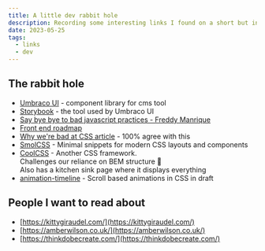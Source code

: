 ```yaml
---
title: A little dev rabbit hole
description: Recording some interesting links I found on a short but inspired link spree.
date: 2023-05-25
tags:
  - links
  - dev
---
```


## The rabbit hole

*   [Umbraco UI](https://uui.umbraco.com/) - component library for cms tool
*   [Storybook](https://storybook.js.org/) - the tool used by Umbraco UI
*   [Say bye bye to bad javascript practices - Freddy Manrique](https://blog.gogrow.dev/say-bye-bye-to-bad-javascript-practices-5971688ba80a)
*   [Front end roadmap](https://roadmap.sh/frontend)
*   [Why we're bad at CSS article](https://www.mikeaparicio.com/posts/2023-05-22-why-were-bad-at-css/) - 100% agree with this
*   [SmolCSS](https://smolcss.dev) - Minimal snippets for modern CSS layouts and components
*   [CoolCSS](https://coolcss.dev/) - Another CSS framework.  
    Challenges our reliance on BEM structure 👀  
    Also has a kitchen sink page where it displays everything
*   [animation-timeline](https://drafts.csswg.org/css-animations-2/#animation-timeline) - Scroll based animations in CSS in draft

## People I want to read about

*   [https://kittygiraudel.com/](https://kittygiraudel.com/)
*   [https://amberwilson.co.uk/](https://amberwilson.co.uk/)
*   [https://thinkdobecreate.com/](https://thinkdobecreate.com/)